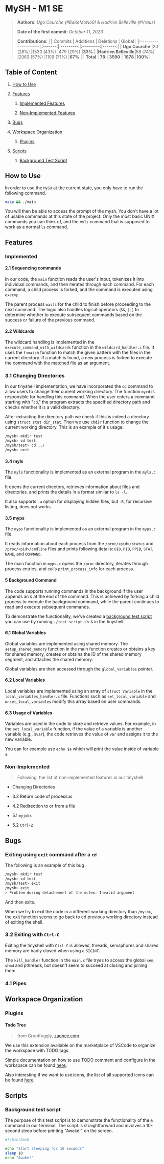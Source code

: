 # MySH - M1 SE

> **Authors**: *Ugo Courche (#BaKeMoNo0)* & *Hadrien Belleville (#Vraus)*
>
> **Date of the first commit**: *October 11, 2023*
>
> **Contributions**:
> |                      | Commits | Additions | Deletions | Global |
> |:-------------------- |:-------:|:---------:|:---------:|-------:|
> | **Ugo Courche**      |20 (26%) |1530 (43%) |479 (29%)  |**33%** |
> |**Hadrien Belleville**|58 (74%) |2060 (57%) |1199 (71%) |**67%** |
> | **Total**            |  **78** |  **3590** |  **1678** |**100%**|

## Table of Content

1. [How to Use](#how-to-use)

1. [Features](#features)

    1. [Implemented Features](#implemented)

    1. [Non-Implemented Features](#non-implemented)

1. [Bugs](#bugs)

1. [Workspace Organization](#workspace-organization)

    1. [Plugins](#plugins)

1. [Scripts](#scripts)

    1. [Background Test Script](#background-test-script)

## How to Use

In order to use the `MySH` at the current state, you only have to run the following command.

```bash
make && ./main
```

You will then be able to access the prompt of the mysh. You don't have a lot of usable commands at this state of the project. Only the most basic UNIX commands you can think of, and the `myls` command that is supposed to work as a normal `ls` command.

## Features

### Implemented

#### 2.1 Sequencing commands

In our code, the `main` function reads the user's input, tokenizes it into individual commands, and then iterates through each command. For each command, a child process is forked, and the command is executed using `execvp`.

The parent process `waits` for the child to finish before proceeding to the next command. The logic also handles logical operators (`&&`, `||`) to determine whether to execute subsequent commands based on the success or failure of the previous command.

#### 2.2 Wildcards

The wildcard handling is implemented in the `execute_command_with_wildcards` function in the `wildcard_handler.c` file. It uses the `fnmatch` function to match the given pattern with the files in the current directory. If a match is found, a new process is forked to execute the command with the matched file as an argument.

### 3.1 Changing Directories

In our tinyshell implementation, we have incorporated the `cd` command to allow users to change their current working directory. The function `mycd` is responsible for handling this command. When the user enters a command starting with "`cd`," the program extracts the specified directory path and checks whether it is a valid directory.

After extracting the directory path we check if this is indeed a directory using `struct stat dir_stat`. Then we use `chdir` function to change the current working directory. This is an example of it's usage:

```bash
/mysh> mkdir test
/mysh> cd test
/mysh/test> cd ../
/mysh> exit
```

#### 3.4 myls

The `myls` functionality is implemented as an external program in the `myls.c` file.

It opens the current directory, retrieves information about files and directories, and prints the details in a format similar to `ls -l`.

It also supports `-a` option for displaying hidden files, but `-R`, for recursive listing, does not works.

#### 3.5 myps

The `myps` functionality is implemented as an external program in the `myps.c` file.

It reads information about each process from the `/proc/<pid>/status` and `/proc/<pid>/cmdline` files and prints following details: `UID`, `PID`, `PPID`, `STAT`, `NAME`, and `COMMAND`.

The main function in `myps.c` opens the `/proc` directory, iterates through process entries, and calls `print_process_info` for each process.

#### 5 Background Command

The code supports running commands in the background if the user appends an `&` at the end of the command. This is achieved by forking a child process to execute the background command, while the parent continues to read and execute subsequent commands.

To demonstrate the functionality, we've created a [background test script](#background-test-script) you can use by running `./test_script.sh &` in the tinyshell.

#### 6.1 Global Variables

Global variables are implemented using shared memory. The `setup_shared_memory` function in the main function creates or obtains a key for shared memory, creates or obtains the ID of the shared memory segment, and attaches the shared memory.

Global variables are then accessed through the `global_variables` pointer.

#### 6.2 Local Variables

Local variables are implemented using an array of `struct Variable` in the `local_variables_handler.c` file. Functions such as `set_local_variable` and `unset_local_variables` modify this array based on user commands.

#### 6.3 Usage of Variables

Variables are used in the code to store and retrieve values. For example, in the `set_local_variable` function, if the value of a variable is another variable (e.g., `$var`), the code retrieves the value of `var` and assigns it to the new variable.

You can for example use `echo $a` which will print the value inside of variable `a`.

### Non-Implemented

> Following, the list of non-implemented features in our tinyshell

+ Changing Directories

+ 3.3 Return code of processus

+ 4.2 Redirection to or from a file

+ 5.1 `myjobs`

+ 5.2 `Ctrl-Z`

## Bugs

### Exiting using `exit` command after a `cd`

The following is an example of this bug :

```bash
/mysh> mkdir test
/mysh> cd test
/mysh/test> exit
/mysh> exit
> Problem during detachement of the mutex: Invalid argument
```

And then exits.

When we try to exit the code in a different working directory than `/mysh>`, the exit function seems to go back to cd previous working directory instead of exiting the shell.

### 3.2 Exiting with `Ctrl-C`

Exiting the tinyshell with `Ctrl-C` is allowed, threads, semaphores and shared memory are badly closed when using a `SIGINT`.

The `kill_handler` function in the `main.c` file tryes to access the global `sem`, `shmd` and pthreads, but doesn't seem to succeed at closing and joining them.

### 4.1 Pipes

## Workspace Organization

### Plugins

#### Todo Tree

> from Gruntfuggly, [zaonce.com](https://www.zaonce.com/cgi-bin/blog.pl)

We use this extension available on the marketplace of VSCode to organize the workspace with TODO tags.

Simple documentation on how to use TODO comment and configure in the workspace can be found [here](https://thomasventurini.com/articles/the-best-way-to-work-with-todos-in-vscode/).

Also interesting if we want to use icons, the list of all supported icons can be found [here](https://microsoft.github.io/vscode-codicons/dist/codicon.html).

## Scripts

### Background test script

The purpose of this test script is to demonstrate the functionality of the `&` command in our terminal. The script is straightforward and involves a 10-second sleep before printing "Awake!" on the screen.

```bash
#!/bin/bash

echo "Start sleeping for 10 seconds"
sleep 10
echo "Awake!"
```
